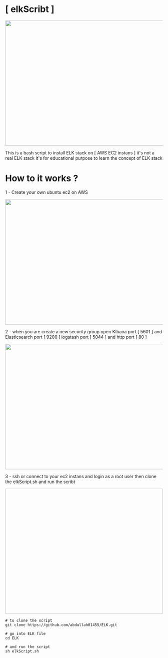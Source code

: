 # [ elkScribt ]


<p align="center">
  <img src="https://lh3.googleusercontent.com/u/0/drive-viewer/AFDK6gPb_xEAARbOSQW1CAXt-jCYGu1uj5C5fcklEl9FYDtihCBkOWR1HOvd7F_eJXx2sNwR2kT_SduSEtuppl5Hd8LUKjRniQ=w1920-h687" style="width:700px;height:400px;" />
</p>

This is a bash script to install ELK stack on [  AWS EC2 instans ]
it's not a real ELK stack it's for educational purpose to learn the concept of ELK stack

# How to it works ? 


1 - Create your own ubuntu ec2 on AWS 


<p align="center">
  <img src="https://lh3.googleusercontent.com/fife/AAbDypDFi2kbnhz3XYf8LWcFf1WKfGDfZ5_6ZuGRTKSE55GDTv6Dmd7fPSWPz8p0qopk2RVG-FJT_DPJ2Ig1LY_1KyVr0AqYILFU4Qjzb96bzOwxX4cdZQBP0Z_8mBnJodfhHRq-qn73uel_JHFlZVqKI4owYnH4rSYstujpV4M94E8yjwN2LvhwKQt6K4ZZN8RvPslaTgZzUGscZ-Me0NmMjZBzyWZp64yf8PoUlnWwguwLSrIJ-eRjaaiZ6wdlRHxdTT3O7TAaHIBYkDeIToAywikGjqr04JrcOQzlYhj7JBPmFjxhYU8bgTmbW2VOiyhKvZewlYdZ2rbr2Oz7p-Ajx58wJpukgkSB-CQx8F9t-uy_nFcdY8T31vaNMSjhmf2WiDu0reZucRiA5Ba79IAJLUZ44B59icR-6jb7kUoS_46cfGSQoDPudj7sH83wueLL_RIKM9KDEQHATxhPsBmLh7mqz6R3Sl6sZtVutnODKl1ZOttasmgIUTy8ifWBblQ7PTbIGFi8VPbFMFFSm6Z_GvAxrnRMKutcSI8Cd3Et4JDr_pcy01mt6L0cSb9m9hG9pfDeJFPL7XnTIx3K-eYG_VV2HxjowANdjHWLNl35joWn3OxQ1zLzGSwHsXN0Gm4FMymI9QzJlZb2VNv1DUbXxcm8TPTnlmRLCsDKbxoEPIhiiQ01JFxUBiFfIcHedF0Htz2n40lWYY4fNSHvrGOFgYMHIQ-WeSMjVevZDQV3_4YzE7-YO2SgSiKuhCM-cmOHQwl8_w1DH3ql5IovytBaTUGlsWMzgr4Rghp9lyvMf3wqU7aOhymSo12GbVM7GqxlWEPtRG3JN05-yC-n4w4QEIC8e4juuXc45INHnXobwXfyd9bk9Q5L74kV2ZBPMuk0OWxBMNgMcVr_dMrxJbVJjWwETe0VOn6lZT_Y-physwVzOFEwRZdWIfogBLC9bYX728wGobmTcBEz_7HPD1AH099twJCBIOJJhTv4A-n0r8AKJXAzbK5T1KAbGyPm-rwU2Bg1NYUgxY4nCXd9FepMubTPkmXjSmKireDIpfqopnKFhCLNr6Ub-VjzXdmzkzdJdjbk_7Oi6g3BAfgJHY1tInH6iRv9Y81bKFeJz5bHaYlSRaVbxAqy6oLNfv4iCE_GWAumvGLk59XH9Mv2ArEKN8rfKbNF0Hx4q5pJrm1-SEXd5Ur3sqFmgvZT_2K7y3TZbYse60TnV_YOzV5x_FSyZLqABTV4gwAHpqp-JRqRWXj9utQkye7IUC3i63GzFQeE9A1DycoeTiRHMJ9fveBhj5Pe1XfHOQgtMCB_zMD2BF_Js1WMwLPIPgjFYESWr6BqGukGKrxwbauOHAYZqNT8Yr6tlk2XLFlAyDJzRFTWBugQS1Ilg5W6v7C-Sfbu11E99U8uMl8VYSaGsdKlV5rfunZiM1vcQj6BMS7sNqeVibXgn94CL_7UFIPF0iBLPKD2HJacR_HxATPlEPFSrr_NdQ=w1920-h969" style="width:700px;height:400px;" </p>

2 - when you are create a new security group open Kibana port [ 5601 ] and Elasticsearch port [ 9200 ] logstash port [ 5044 ] and http port [ 80 ]  


<p align="center">
  <img src="https://lh3.googleusercontent.com/fife/AAbDypDqE7NKUaOQtcmzT7mSVuk22GSz3UZVY28Z13Dqx_Rih3YfQ8rDV6sVHvkR21Mr8gmuF6Vi5xebLnzwjtaylLebiUzaCuqDeY5cB2fIJbsa6fv5pVhshhoCrQB5vzazeGbVLTtZBiPZrtjntBFN1CtX3MLnsMtbPV2xNzEkvCiGzHX0qtHup4gJutkDPc-kDS-UQSWPKR1YYtisg0Lkpq2tCqwxqN7K-dA3TKwaCOBxjWhBhPs42RZIN4DLE61ug8DQgSKfKfji3CGuqbf2jTnL1k-C1X7ff_emIjjXlOeEwBuNC1nizC8Vi5JzFeq_ttx_Abdhx0ofPdNY4bQCd-Hy1huJFt7xp-UcUvZq1kjH__eA013I1wPzvFc96DZZFx4Z1a_jo1W600uPGd2Oe3svkn7RP4qMCyMCeYxy45TLDOOpu7FlT6OMOVayfw9d0n-vci9AWP-nbUMDX3IfuR3dXrDjUZCfnxLAyoWyjM33yoPU67_v-PAMs43RzaVXSS5kanAnTu82lpWqMjbNDKz5g_t82trN7a0OABEHDVkZQEhBsYghiPWwPjguIfdoe6ZhJ-HD0BQ1xag_0yTzHjtL7a1q6hDQIW5YOB2AJLmtEu7QXVMY4OnaWTGvifDbiSWqPg4zbU3J9JioemwRCaHkd_bW_1qrzWfQ6Qhh9BakXOpHAhZ1bEn0Ucd3Rmpeb8VoE5r7DvvitxTyoqK3kSDvxL7SAmATAq8T6bCpKfwFPO7J5exhaV4UiG0kY-G0DNkmwxLSAB-Eqsw-GLu3IBqlIYvOCTk6mXifo8dFC7SNeAmQ2atlKWNlGwChyAQz4te77H5eS1n3ohO0ahHgjWjFGcxOQqyeSJe2mD4jpavvTupFKQB_sSx-HOv8wGDVxu2aI1jAOaVp60g0eRqTjGIkB57l8kEfmpcR_s4QQWiGyDVtHzwZwMg0pg2448YONbH5vFGYHWvNHUEZXNx6R85NA15RJv4Y6Yllkrz7RnlI6AS1R86yQYmeqFOq76EsjeWTo0UfUqj3kygLfolqTVb4oSkhQC_3Xqu8jiv-S8layCV7d7zm1wLjYwzePCfhW67IbTH9Qv9rWTLdrSBGy9GACtEJEdwqCfgXidQ7Lzc6uFrf0GCvKxBzxgYN0bpo3hAh24C3mVnmxgSfhSOvPEVVH-WduY2b98aQ0VT9k_tQPnbYCnCl2e0rWt-B7q0lynq5NLDNffTlN3ZFfqygMzBkl7qImkuUa8g5atbRG-7oJ-_ABGbihBBvNjPbX7RUiG7ywbue1zERWMgznvWLKsfDv9X5-5fdEKuw1sRw2qlCHDbqrF1zM_Urn9USkdAILXXvaehZ23JsRWkQ6CkYYslpm22NLrI6roBEfLv3yseHb3ioi2c7ZT6fD3kqfZN6FLsmhFnYAPNp0Cm4VdlaO0Q1CYdQGK6a0aXW4rBTcbFy_jpbfaRn7xsxXDAYRMeTz5AdYAF1AkHEg79dau4l9Q=w1920-h969" style="width:700px;height:400px;" />
</p>

3 - ssh or connect to your ec2 instans and login as a root user then clone the elkScript.sh and run the scribt 




<p align="center">
  <img "https://lh3.googleusercontent.com/fife/AAbDypClzz3IFM5-d-s8Nki3uRjQc5GCk9KVvdxOCqk_14IZKNbxWsiYrn7lbIzA7ypCB5U3TqEqT-30EChkxNfcU2rxWfDeYXsiefwJNsXp7HIfwj-HhiLSrQI9gjOXXwhPBt2q1ew7Xkg_yDvO2AMQuHuanv9ovph90TG25Ow6zT39niR0bjQbnGSSN8VvbQFQNqWtAODqClk_6PXovC4l6HK7PByuOcWhe0eb6tEGXD8GfqWZvvEJGutpWgkhT3sCig9ZvJTYBUERV-g-2u-17n_Wvrzi8Og_rGFtH3nExU6k1laooYMWX8XrJQqOxu9cpgPwECIlhr2njf07RnMB5IqL9O0PUIiwfzy-GvE2s-ZnEM_O0il-NrwEn29VsT8kfibWnvNFdWvO7oba5HWZViRq93iT_IWOl76cvTbpw5RzkaqeaEfXF2NRKD9sqxCQppZVI4FHrpaY9Gm1K8QGGXl2UBdhuUv-9EfhXluLKIt1Vg3FffCOkkwnko3RyQ3Hq32R-xmz-UDeBu7fDgJV0V9kZ-zsjNciLStTjdIxQgaLDgLKO4NSMiChJM2WN80h5rhaXj3UPTyKVLmTQ4_AUPx5jI6I50p-nvjvVebIoIX-7usB1SbI_lnODyfEtBQNnIvYcDdeQzx8WmM-l2rEsY_843bzlZ5X_XqSF8IlN4K4tG3bZ-ZpGvXOpyTzIeE-_q4OZ0Ll5wkDAV_IIRgiw33lHoMYGuy45qwcjaevfwS0qyp8390wjqYWdmazPtAFf_rZhzeiqrNo38rGsGCzyWehFwUSUPH546-70HxUDmDyICyVWuPx7X81kCVeBZfM5g0d10dhs-iEw7cdC9NhNJLlKBXkxZ2glJTS5wqOaJqlt-VzafQaQXHj3oQwBCDS5U5wZqQ0NrXanrl8AHpMQlMMv2-fqzGPCFMMpARKGfE9IU0ahBjx7nbXuXSpzI0Ley9uZ2dKNJYJ8rEMIFA183Rnt6hUQu-jPr5yHx7pdzxLqfyIOCBYnWFzyRq2dlQbfjNF8UXH8Yr69bVrCGIC3WqZrwTCDRMOSnsJyEW4mAy8C5wJJh_RpWoaSLrY7K_MejGqZt8x2Lec7ZA1724oVkg1ZQq79YFNwm84zeat_gB-b5g-WkfTEjrYP2BJjxK23Q2ie0zuu9QhnkoA4RH8ThQa6PxNXrSmA9o5hFXx38YcdkAmvxay_-jBydoTIpFzKqvDHe5kd4ckIjl4tElG1KNrBF4XJnuVMwiXIO_CKgXbcNiaeoiUxpAQnE9tK5b111vsgBMaKvr214bw6IWdO3-1WS27KQJDxK-k5q9EqR8fbFklGgzi6KCRD-3F7-QFQc-P2ycJacsHGwlo4NGlXAv5VJjFgzL7iCX5-1qJG-Qe2Hk1GOkUQKUMAG8Hh_-otiPd_oT2N_h-3WVhZ5J3gMreYNzglu8i-dEx2_Opj5ffpITNIT1F3ggnGJ7ZF3I6M8jwy-4bduLBCzbbYYShPg=w1920-h969"  style="width:700px;height:400px;" </p>



```
# to clone the script 
git clone https://github.com/abdullah01455/ELK.git

# go into ELK file 
cd ELK 

# and run the script 
sh elkScript.sh

```
